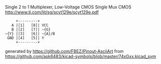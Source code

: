 Single 2 to 1 Multiplexer, Low-Voltage CMOS
Single Mux CMOS
http://www.ti.com/lit/sg/scyt129e/scyt129e.pdf


	     +---------+
	   A |[1]   [8]| VCC
	   B |[2]   [7]| ~{G}
	~{Y} |[3]   [6]| ~{A}/B
	 GND |[4]   [5]| Y
	     +---------+


generated by https://github.com/FBEZ/Pinout-AsciiArt from https://github.com/ask6483/kicad-symbols/blob/master/74xGxx.kicad_sym